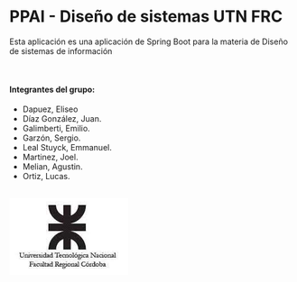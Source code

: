 # PPAI - Diseño de sistemas UTN FRC

Esta aplicación es una aplicación de Spring Boot para la materia de Diseño de sistemas de información

<br />

#### Integrantes del grupo:

* Dapuez, Eliseo
* Díaz González, Juan.
* Galimberti, Emilio.
* Garzón, Sergio.
* Leal Stuyck, Emmanuel.
* Martinez, Joel.
* Melian, Agustin.
* Ortiz, Lucas.

<br />

<img src="./Imagenes/utnfrc.png" alt="Logotipo de UTN FRC" />

